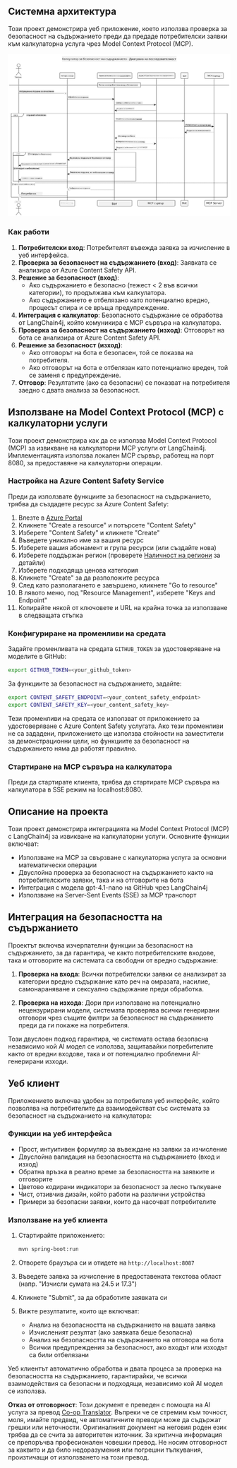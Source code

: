 <!--
CO_OP_TRANSLATOR_METADATA:
{
  "original_hash": "e5ea5e7582f70008ea9bec3b3820f20a",
  "translation_date": "2025-05-17T14:32:04+00:00",
  "source_file": "04-PracticalImplementation/samples/java/containerapp/README.md",
  "language_code": "bg"
}
-->
## Системна архитектура

Този проект демонстрира уеб приложение, което използва проверка за безопасност на съдържанието преди да предаде потребителски заявки към калкулаторна услуга чрез Model Context Protocol (MCP).

![Диаграма на системната архитектура](../../../../../../translated_images/plant.84b061907411570c4d69e747b3f5569a0783a9b3e7b81a8e0ffee5a0a459f312.bg.png)

### Как работи

1. **Потребителски вход**: Потребителят въвежда заявка за изчисление в уеб интерфейса.
2. **Проверка за безопасност на съдържанието (вход)**: Заявката се анализира от Azure Content Safety API.
3. **Решение за безопасност (вход)**:
   - Ако съдържанието е безопасно (тежест < 2 във всички категории), то продължава към калкулатора.
   - Ако съдържанието е отбелязано като потенциално вредно, процесът спира и се връща предупреждение.
4. **Интеграция с калкулатор**: Безопасното съдържание се обработва от LangChain4j, който комуникира с MCP сървъра на калкулатора.
5. **Проверка за безопасност на съдържанието (изход)**: Отговорът на бота се анализира от Azure Content Safety API.
6. **Решение за безопасност (изход)**:
   - Ако отговорът на бота е безопасен, той се показва на потребителя.
   - Ако отговорът на бота е отбелязан като потенциално вреден, той се заменя с предупреждение.
7. **Отговор**: Резултатите (ако са безопасни) се показват на потребителя заедно с двата анализа за безопасност.

## Използване на Model Context Protocol (MCP) с калкулаторни услуги

Този проект демонстрира как да се използва Model Context Protocol (MCP) за извикване на калкулаторни MCP услуги от LangChain4j. Имплементацията използва локален MCP сървър, работещ на порт 8080, за предоставяне на калкулаторни операции.

### Настройка на Azure Content Safety Service

Преди да използвате функциите за безопасност на съдържанието, трябва да създадете ресурс за Azure Content Safety:

1. Влезте в [Azure Portal](https://portal.azure.com)
2. Кликнете "Create a resource" и потърсете "Content Safety"
3. Изберете "Content Safety" и кликнете "Create"
4. Въведете уникално име за вашия ресурс
5. Изберете вашия абонамент и група ресурси (или създайте нова)
6. Изберете поддържан регион (проверете [Наличност на региони](https://azure.microsoft.com/en-us/global-infrastructure/services/?products=cognitive-services) за детайли)
7. Изберете подходяща ценова категория
8. Кликнете "Create" за да разположите ресурса
9. След като разполагането е завършено, кликнете "Go to resource"
10. В лявото меню, под "Resource Management", изберете "Keys and Endpoint"
11. Копирайте някой от ключовете и URL на крайна точка за използване в следващата стъпка

### Конфигуриране на променливи на средата

Задайте променливата на средата `GITHUB_TOKEN` за удостоверяване на моделите в GitHub:
```sh
export GITHUB_TOKEN=<your_github_token>
```

За функциите за безопасност на съдържанието, задайте:
```sh
export CONTENT_SAFETY_ENDPOINT=<your_content_safety_endpoint>
export CONTENT_SAFETY_KEY=<your_content_safety_key>
```

Тези променливи на средата се използват от приложението за удостоверяване с Azure Content Safety услугата. Ако тези променливи не са зададени, приложението ще използва стойности на заместители за демонстрационни цели, но функциите за безопасност на съдържанието няма да работят правилно.

### Стартиране на MCP сървъра на калкулатора

Преди да стартирате клиента, трябва да стартирате MCP сървъра на калкулатора в SSE режим на localhost:8080.

## Описание на проекта

Този проект демонстрира интеграцията на Model Context Protocol (MCP) с LangChain4j за извикване на калкулаторни услуги. Основните функции включват:

- Използване на MCP за свързване с калкулаторна услуга за основни математически операции
- Двуслойна проверка за безопасност на съдържанието както на потребителските заявки, така и на отговорите на бота
- Интеграция с модела gpt-4.1-nano на GitHub чрез LangChain4j
- Използване на Server-Sent Events (SSE) за MCP транспорт

## Интеграция на безопасността на съдържанието

Проектът включва изчерпателни функции за безопасност на съдържанието, за да гарантира, че както потребителските входове, така и отговорите на системата са свободни от вредно съдържание:

1. **Проверка на входа**: Всички потребителски заявки се анализират за категории вредно съдържание като реч на омразата, насилие, самонараняване и сексуално съдържание преди обработка.

2. **Проверка на изхода**: Дори при използване на потенциално нецензурирани модели, системата проверява всички генерирани отговори чрез същите филтри за безопасност на съдържанието преди да ги покаже на потребителя.

Този двуслоен подход гарантира, че системата остава безопасна независимо кой AI модел се използва, защитавайки потребителите както от вредни входове, така и от потенциално проблемни AI-генерирани изходи.

## Уеб клиент

Приложението включва удобен за потребителя уеб интерфейс, който позволява на потребителите да взаимодействат със системата за безопасност на съдържанието на калкулатора:

### Функции на уеб интерфейса

- Прост, интуитивен формуляр за въвеждане на заявки за изчисление
- Двуслойна валидация на безопасността на съдържанието (вход и изход)
- Обратна връзка в реално време за безопасността на заявките и отговорите
- Цветово кодирани индикатори за безопасност за лесно тълкуване
- Чист, отзивчив дизайн, който работи на различни устройства
- Примери за безопасни заявки, които да насочват потребителите

### Използване на уеб клиента

1. Стартирайте приложението:
   ```sh
   mvn spring-boot:run
   ```

2. Отворете браузъра си и отидете на `http://localhost:8087`

3. Въведете заявка за изчисление в предоставената текстова област (напр. "Изчисли сумата на 24.5 и 17.3")

4. Кликнете "Submit", за да обработите заявката си

5. Вижте резултатите, които ще включват:
   - Анализ на безопасността на съдържанието на вашата заявка
   - Изчисленият резултат (ако заявката беше безопасна)
   - Анализ на безопасността на съдържанието на отговора на бота
   - Всички предупреждения за безопасност, ако входът или изходът са били отбелязани

Уеб клиентът автоматично обработва и двата процеса за проверка на безопасността на съдържанието, гарантирайки, че всички взаимодействия са безопасни и подходящи, независимо кой AI модел се използва.

**Отказ от отговорност**:
Този документ е преведен с помощта на AI услуга за превод [Co-op Translator](https://github.com/Azure/co-op-translator). Въпреки че се стремим към точност, моля, имайте предвид, че автоматичните преводи може да съдържат грешки или неточности. Оригиналният документ на неговия роден език трябва да се счита за авторитетен източник. За критична информация се препоръчва професионален човешки превод. Не носим отговорност за каквито и да било недоразумения или погрешни тълкувания, произтичащи от използването на този превод.